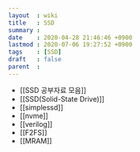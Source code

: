 ```yaml
---
layout  : wiki
title   : SSD
summary : 
date    : 2020-04-28 21:46:46 +0900
lastmod : 2020-07-06 19:27:52 +0900
tags    : [SSD]
draft   : false
parent  : 
---
```


 * [[SSD 공부자료 모음]]
 * [[SSD(Solid-State Drive)]]
 * [[simplessd]]
 * [[nvme]]
 * [[verilog]]
 * [[F2FS]]
 * [[MRAM]]
